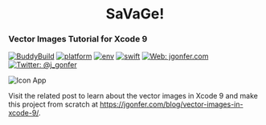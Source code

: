 # <center>SaVaGe!</center>
### Vector Images Tutorial for Xcode 9
[![BuddyBuild](https://dashboard.buddybuild.com/api/statusImage?appID=59f9da49a53eea00010b40ea&branch=master&build=latest)](https://dashboard.buddybuild.com/apps/59f9da49a53eea00010b40ea/build/latest?branch=master)
[![platform](https://img.shields.io/badge/platform-ios-lightgrey.svg?style=flat)](https://developer.apple.com/ios/)
[![env](https://img.shields.io/badge/env-xcode_9.0.1-lightgrey.svg?style=flat)](https://developer.apple.com/xcode/)
[![swift](https://img.shields.io/badge/swift-4.0-orange.svg?style=flat)](https://swift.org/)
[![Web: jgonfer.com](https://img.shields.io/badge/web-jgonfer.com-yellow.svg?style=flat)](https://jgonfer.com)
[![Twitter: @j_gonfer](https://img.shields.io/badge/twitter-@j__gonfer-blue.svg?style=flat)](https://twitter.com/j_gonfer)

![Icon App](https://jgonfer.com/blog/wp-content/uploads/2017/10/vector-images-tutorial.png)

Visit the related post to learn about the vector images in Xcode 9 and make this project from scratch at https://jgonfer.com/blog/vector-images-in-xcode-9/.
